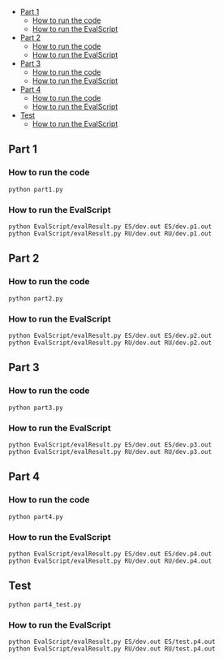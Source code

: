 <!-- vscode-markdown-toc -->
* [Part 1](#Part1)
	* [How to run the code](#Howtorunthecode)
	* [How to run the EvalScript](#HowtoruntheEvalScript)
* [Part 2](#Part2)
	* [How to run the code](#Howtorunthecode-1)
	* [How to run the EvalScript](#HowtoruntheEvalScript-1)
* [Part 3](#Part3)
	* [How to run the code](#Howtorunthecode-1)
	* [How to run the EvalScript](#HowtoruntheEvalScript-1)
* [Part 4](#Part4)
	* [How to run the code](#Howtorunthecode-1)
	* [How to run the EvalScript](#HowtoruntheEvalScript-1)
* [Test](#Test)
	* [How to run the EvalScript](#HowtoruntheEvalScript-1)

<!-- vscode-markdown-toc-config
	numbering=false
	autoSave=true
	/vscode-markdown-toc-config -->
<!-- /vscode-markdown-toc -->
## <a name='Part1'></a>Part 1
### <a name='Howtorunthecode'></a>How to run the code
`python part1.py`

### <a name='HowtoruntheEvalScript'></a>How to run the EvalScript
`python EvalScript/evalResult.py ES/dev.out ES/dev.p1.out`   
`python EvalScript/evalResult.py RU/dev.out RU/dev.p1.out`

## <a name='Part2'></a>Part 2
### <a name='Howtorunthecode-1'></a>How to run the code
`python part2.py`

### <a name='HowtoruntheEvalScript-1'></a>How to run the EvalScript
`python EvalScript/evalResult.py ES/dev.out ES/dev.p2.out`   
`python EvalScript/evalResult.py RU/dev.out RU/dev.p2.out`

## <a name='Part3'></a>Part 3
### <a name='Howtorunthecode-1'></a>How to run the code
`python part3.py`

### <a name='HowtoruntheEvalScript-1'></a>How to run the EvalScript
`python EvalScript/evalResult.py ES/dev.out ES/dev.p3.out`   
`python EvalScript/evalResult.py RU/dev.out RU/dev.p3.out`

## <a name='Part4'></a>Part 4
### <a name='Howtorunthecode-1'></a>How to run the code
`python part4.py`

### <a name='HowtoruntheEvalScript-1'></a>How to run the EvalScript
`python EvalScript/evalResult.py ES/dev.out ES/dev.p4.out`   
`python EvalScript/evalResult.py RU/dev.out RU/dev.p4.out`

## <a name='Test'></a>Test
`python part4_test.py`

### <a name='HowtoruntheEvalScript-1'></a>How to run the EvalScript
`python EvalScript/evalResult.py ES/dev.out ES/test.p4.out`   
`python EvalScript/evalResult.py RU/dev.out RU/test.p4.out`